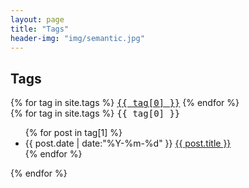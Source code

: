 ```yaml
---
layout: page
title: "Tags"
header-img: "img/semantic.jpg"  
---
```


## Tags

<div id='tag_cloud' class='tag_cloud'>
{% for tag in site.tags %}
<span class="label label-info" style="font-family: Consolas, monaco, monospace;"><a href="#{{ tag[0] }}" title="{{ tag[0] }}" rel="{{ tag[1].size }}">{{ tag[0] }}</a></span>
{% endfor %}
</div>
<div class="tag-list">
{% for tag in site.tags %}
  <span class="listing-seperator tag_cloud" style="font-family: Consolas, monaco, monospace;" id="{{ tag[0] }}">{{ tag[0] }}</span>
  <ul class="listing">
  {% for post in tag[1] %}
    <li class="listing-item">
      <time datetime="{{ post.date | date:"%Y-%m-%d" }}">{{ post.date | date:"%Y-%m-%d" }}</time>
      <a href="{{ post.url }}" title="{{ post.title }}">{{ post.title }}</a>
    </li>
  {% endfor %}
  </ul>
{% endfor %}
</div>
<script src="/media/js/jquery.tagcloud.js" type="text/javascript" charset="utf-8"></script> 
<script language="javascript">
$.fn.tagcloud.defaults = {
    size: {start: 1, end: 1, unit: 'em'},
      color: {start: '#f8e0e6', end: '#ff3333'}
};

$(function () {
    $('#tag_cloud a').tagcloud();
});
</script>
